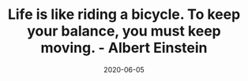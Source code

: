 ---
title: "Life is like riding a bicycle. To keep your balance, you must keep moving. - Albert Einstein"
date: 2020-06-05
slug: "rich-text"
description: "quote"
keywords: ["life", "Einstein"]
draft: false
tags: ["shortcodes"]
math: false
toc: false
---
